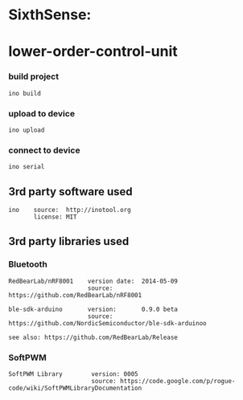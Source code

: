 # SixthSense:
# lower-order-control-unit


### build project
    ino build

### upload to device
    ino upload

### connect to device
    ino serial


## 3rd party software used
    ino    source:  http://inotool.org
           license: MIT


## 3rd party libraries used

### Bluetooth
    RedBearLab/nRF8001    version date:  2014-05-09
                          source:        https://github.com/RedBearLab/nRF8001

    ble-sdk-arduino       version:       0.9.0 beta
                          source:        https://github.com/NordicSemiconductor/ble-sdk-arduinoo

    see also: https://github.com/RedBearLab/Release

### SoftPWM
    SoftPWM Library        version: 0005
                           source: https://code.google.com/p/rogue-code/wiki/SoftPWMLibraryDocumentation
